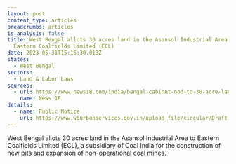 ```yaml
---
layout: post
content_type: articles
breadcrumbs: articles
is_analysis: false
title: West Bengal allots 30 acres land in the Asansol Industrial Area to
  Eastern Coalfields Limited (ECL)
date: 2023-05-31T15:15:30.013Z
states:
  - West Bengal
sectors:
  - Land & Labor Laws
sources:
  - url: https://www.news18.com/india/bengal-cabinet-nod-to-30-acre-land-for-ecl-for-reopening-abandoned-mines-7890475.html
    name: News 18
details:
  - name: Public Notice
    url: https://www.wburbanservices.gov.in/upload_file/circular/Draft_LUDCP_ADDA_PC_170.pdf
---
```

West Bengal allots 30 acres land in the Asansol Industrial Area to Eastern Coalfields Limited (ECL), a subsidiary of Coal India for the construction of new pits and expansion of non-operational coal mines.